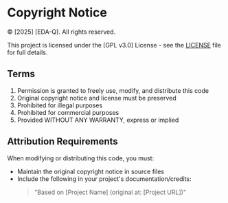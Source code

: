 # Copyright Notice

© [2025] [EDA-Q]. All rights reserved.

This project is licensed under the [GPL v3.0] License - see the [LICENSE](LICENSE) file for full details.

## Terms

1. Permission is granted to freely use, modify, and distribute this code
2. Original copyright notice and license must be preserved
3. Prohibited for illegal purposes
4. Prohibited for commercial purposes
5. Provided WITHOUT ANY WARRANTY, express or implied

## Attribution Requirements

When modifying or distributing this code, you must:
- Maintain the original copyright notice in source files
- Include the following in your project's documentation/credits:
  > "Based on [Project Name] (original at: [Project URL])"